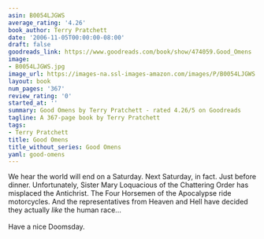 ```yaml
---
asin: B0054LJGWS
average_rating: '4.26'
book_author: Terry Pratchett
date: '2006-11-05T00:00:00-08:00'
draft: false
goodreads_link: https://www.goodreads.com/book/show/474059.Good_Omens
image:
- B0054LJGWS.jpg
image_url: https://images-na.ssl-images-amazon.com/images/P/B0054LJGWS.01._SCLZZZZZZZ.jpg
layout: book
num_pages: '367'
review_rating: '0'
started_at: ''
summary: Good Omens by Terry Pratchett - rated 4.26/5 on Goodreads
tagline: A 367-page book by Terry Pratchett
tags:
- Terry Pratchett
title: Good Omens
title_without_series: Good Omens
yaml: good-omens
---
```


We hear the world will end on a Saturday. Next Saturday, in fact. Just before dinner. Unfortunately, Sister Mary Loquacious of the Chattering Order has misplaced the Antichrist. The Four Horsemen of the Apocalypse ride motorcycles. And the representatives from Heaven and Hell have decided they actually <i>like</i> the human race...<br /><br />Have a nice Doomsday.